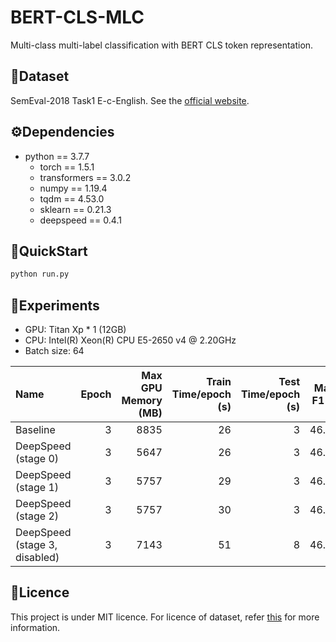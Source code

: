 # BERT-CLS-MLC
Multi-class multi-label classification with BERT CLS token representation.

## 💾Dataset

SemEval-2018 Task1 E-c-English. See the [official website](https://competitions.codalab.org/competitions/17751).

## ⚙️Dependencies

- python == 3.7.7
  - torch == 1.5.1
  - transformers == 3.0.2
  - numpy == 1.19.4
  - tqdm == 4.53.0
  - sklearn == 0.21.3
  - deepspeed == 0.4.1

## 🚀QuickStart

```python
python run.py
```

## 🔬Experiments

- GPU: Titan Xp * 1 (12GB)
- CPU: Intel(R) Xeon(R) CPU E5-2650 v4 @ 2.20GHz
- Batch size: 64

| Name                          | Epoch | Max GPU Memory (MB) | Train Time/epoch (s) | Test Time/epoch (s) | Macro F1 (%) |
| :---------------------------- | ----: | ------------------: | -------------------: | ------------------: | -----------: |
| Baseline                      |     3 |                8835 |                   26 |                   3 |       46.632 |
| DeepSpeed (stage 0)           |     3 |                5647 |                   26 |                   3 |       46.632 |
| DeepSpeed (stage 1)           |     3 |                5757 |                   29 |                   3 |       46.155 |
| DeepSpeed (stage 2)           |     3 |                5757 |                   30 |                   3 |       46.155 |
| DeepSpeed (stage 3, disabled) |     3 |                7143 |                   51 |                   8 |       46.491 |

## 🎫Licence

This project is under MIT licence. For licence of dataset, refer [this](data/README.txt) for more information.
